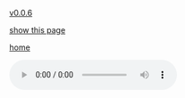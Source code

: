 [v0.0.6](https://github.com/littleflute/JimiHendrix/edit/master/Foxy%20lady%20%5Bsound%20recording%5D%20%20tribute%20to%20Jimi%20Hendrix%20%20Lonnie%20Smith%20Trio/readme.md)

[show this page](https://littleflute.github.io/JimiHendrix/Foxy%20lady%20%5Bsound%20recording%5D%20%20tribute%20to%20Jimi%20Hendrix%20%20Lonnie%20Smith%20Trio)

[home](..)



<audio controls id="player"> 
  <source src="https://littleflute.github.io/JimiHendrix/Foxy%20lady%20%5Bsound%20recording%5D%20%20tribute%20to%20Jimi%20Hendrix%20%20Lonnie%20Smith%20Trio/cd/01_曲目 1.mp3" type="audio/mpeg">
Your browser does not support the audio element.
</audio>
<div id="xd"> 
</div>
<script>
var d = document.getElementById("xd"); 
var html = d.innerHTML; 
for(var n=1; n<=4; n++)
{	
 	html += fNewBtn(n);

} 
d.innerHTML = html;

var p = document.getElementById("player");
function f(i)
{
    var s = "https://littleflute.github.io/JimiHendrix/Foxy%20lady%20%5Bsound%20recording%5D%20%20tribute%20to%20Jimi%20Hendrix%20%20Lonnie%20Smith%20Trio/cd/";
    if(i<10) 
    {
    	s += "0";
    } 
    s += i;
    s += "_曲目 ";
    s += i;
    s += ".mp3";
    
	p.src = s; 
    p.play();
}
function fNewBtn(i)
{
	var rHTML = "";
    rHTML = "<button onclick='f(";
    rHTML += i;
    rHTML += ");'>";
    rHTML += i;
    rHTML += "</button>";
    return rHTML;
}
</script>



